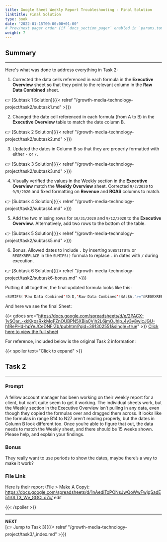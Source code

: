 ```yaml
---
title: Google Sheet Weekly Report Troubleshooting - Final Solution
linktitle: Final Solution
type: book
date: "2022-01-15T00:00:00+01:00"
# Prev/next pager order (if `docs_section_pager` enabled in `params.toml`)
weight: 7
---
```


## Summary

***

Here's what was done to address everything in Task 2:

1. Corrected the data cells referenced in each formula in the **Executive Overview** sheet so that they point to the relevant column in the **Raw Data Combined** sheet.

:point_right: [Subtask 1 Solution]({{< relref "/growth-media-technology-project/task2/subtask1.md" >}})

2. Changed the date cell referenced in each formula (from A to B) in the **Executive Overview** table to match the date column B. 

:point_right: [Subtask 2 Solution]({{< relref "/growth-media-technology-project/task2/subtask2.md" >}})

3. Updated the dates in Column B so that they are properly formatted with either `-` or `/`.

:point_right: [Subtask 3 Solution]({{< relref "/growth-media-technology-project/task2/subtask3.md" >}})

4. Visually verified the values in the Weekly section in the **Executive Overview** match the **Weekly Overview** sheet. Corrected `9/2/2020` to `9/5/2020` and fixed formatting on **Revenue** and **ROAS** columns to match.

:point_right: [Subtask 4 Solution]({{< relref "/growth-media-technology-project/task2/subtask4.md" >}})

5. Add the two missing rows for `10/31/2020` and `9/12/2020` to the **Executive Overview**. Alternatively, add two rows to the bottom of the table.

:point_right: [Subtask 5 Solution]({{< relref "/growth-media-technology-project/task2/subtask5.md" >}})

6. Bonus. Allowed dates to include `.` by inserting `SUBSTITUTE` or `REGEXREPLACE` in the `SUMIFS()` formula to replace `.` in dates with `/` during execution. 

:point_right: [Subtask 6 Solution]({{< relref "/growth-media-technology-project/task2/subtask6-bonus.md" >}})

Putting it all together, the final updated formula looks like this:
```swift
=SUMIFS('Raw Data Combined'!D:D,'Raw Data Combined'!$A:$A,">="&REGEXREPLACE(TO_TEXT($B14), "\D+", "/")-6,'Raw Data Combined'!$A:$A,"<="&REGEXREPLACE(TO_TEXT($B14), "\D+", "/"), 'Raw Data Combined'!$I:$I,"<>#N/A")
```
And here we see the final Sheet:

{{< gdocs src="https://docs.google.com/spreadsheets/d/e/2PACX-1vSOar_-xkKkpsRxkMgFZnOUBPN5XBia0Vih2L6jmOJhlp_4y3y8wIcJGU-h1RePHd-hpYeJCeDNFrZb/pubhtml?gid=391302551&single=true" >}}
[Click here to view the full sheet](https://docs.google.com/spreadsheets/d/1JpKzaYO61cX3qh2WHFq8eel4K4vhNbhgDifzB7NStJc/edit?usp=sharing)  

For reference, included below is the original Task 2 information:

{{< spoiler text="Click to expand" >}}

## Task 2

***

### Prompt

A fellow account manager has been working on their weekly report for a client, but can’t quite seem to get it working. The individual sheets work, but the Weekly section in the Executive Overview isn’t pulling in any data, even though they copied the formulas over and dragged them across. It looks like the formulas in range B14 to N27 aren’t reading properly, but the dates in Column B look different too. Once you’re able to figure that out, the data needs to match the Weekly sheet, and there should be 15 weeks shown. Please help, and explain your findings. 

### Bonus

They really want to use periods to show the dates, maybe there’s a way to make it work? 

### File Link

Here is their report (File > Make A Copy): 
https://docs.google.com/spreadsheets/d/1nAediTxPONsJwQoWwFwjqSadE51r0LT3_Wv_GGCLo7c/ edit 

{{< /spoiler >}}

***
**NEXT**  
[:point_right: Jump to Task 3]({{< relref "/growth-media-technology-project/task3/_index.md" >}})